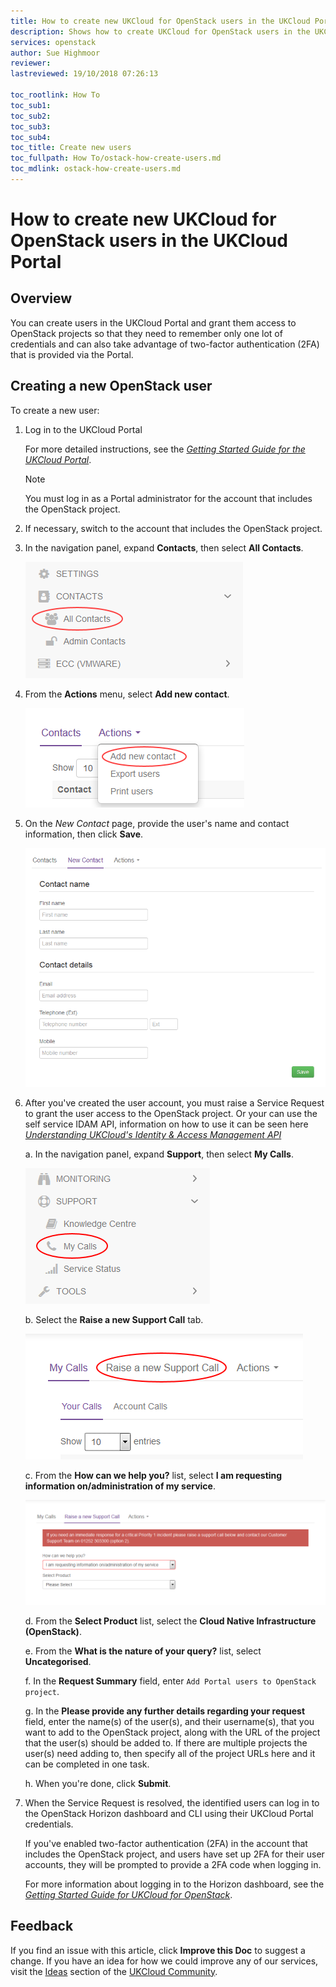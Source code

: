 ```yaml
---
title: How to create new UKCloud for OpenStack users in the UKCloud Portal | UKCloud Ltd
description: Shows how to create UKCloud for OpenStack users in the UKCloud Portal so that they can benefit from two-factor authentication (2FA)
services: openstack
author: Sue Highmoor
reviewer:
lastreviewed: 19/10/2018 07:26:13

toc_rootlink: How To
toc_sub1: 
toc_sub2:
toc_sub3:
toc_sub4:
toc_title: Create new users
toc_fullpath: How To/ostack-how-create-users.md
toc_mdlink: ostack-how-create-users.md
---
```


# How to create new UKCloud for OpenStack users in the UKCloud Portal

## Overview

You can create users in the UKCloud Portal and grant them access to OpenStack projects so that they need to remember only one lot of credentials and can also take advantage of two-factor authentication (2FA) that is provided via the Portal.

## Creating a new OpenStack user

To create a new user:

1. Log in to the UKCloud Portal

    For more detailed instructions, see the [*Getting Started Guide for the UKCloud Portal*](../portal/ptl-gs.md).

    > [!NOTE]
    > You must log in as a Portal administrator for the account that includes the OpenStack project.

2. If necessary, switch to the account that includes the OpenStack project.

3. In the navigation panel, expand **Contacts**, then select **All Contacts**.

    ![All contacts menu option in the UKCloud Portal](images/ptl-menu-all-contacts.png)

4. From the **Actions** menu, select **Add new contact**.

    ![Add new contact menu option](images/ptl-mnu-add-new-contact.png)

5. On the *New Contact* page, provide the user's name and contact information, then click **Save**.

    ![New Contact page](images/ptl-new-contact.png)

6. After you've created the user account, you must raise a Service Request to grant the user access to the OpenStack project. Or your can use the self service IDAM API, information on how to use it can be seen here  [*Understanding UKCloud's Identity & Access Management API*](../other/other-ref-idam.md)

    a. In the navigation panel, expand **Support**, then select **My Calls**.

    ![My Calls menu option in the UKCloud Portal](images/ptl_mnu-my-calls.png)

    b. Select the **Raise a new Support Call** tab.

    ![Raise a new Support Call tab](images/ptl-tab-new-ticket.png)

    c. From the **How can we help you?** list, select **I am requesting information on/administration of my service**.

    ![Raise a Service Request](images/ptl-my-calls-request.png)

    d. From the **Select Product** list, select the **Cloud Native Infrastructure (OpenStack)**.

    e. From the **What is the nature of your query?** list, select **Uncategorised**.

    f. In the **Request Summary** field, enter `Add Portal users to OpenStack project`.

    g. In the **Please provide any further details regarding your request** field, enter the name(s) of the user(s), and their username(s), that you want to add to the OpenStack project, along with the URL of the project that the user(s) should be added to. If there are multiple projects the user(s) need adding to, then specify all of the project URLs here and it can be completed in one task.

    h. When you're done, click **Submit**.

7. When the Service Request is resolved, the identified users can log in to the OpenStack Horizon dashboard and CLI using their UKCloud Portal credentials.

    If you've enabled two-factor authentication (2FA) in the account that includes the OpenStack project, and users have set up 2FA for their user accounts, they will be prompted to provide a 2FA code when logging in.

    For more information about logging in to the Horizon dashboard, see the [*Getting Started Guide for UKCloud for OpenStack*](ostack-gs.md).

## Feedback

If you find an issue with this article, click **Improve this Doc** to suggest a change. If you have an idea for how we could improve any of our services, visit the [Ideas](https://community.ukcloud.com/ideas) section of the [UKCloud Community](https://community.ukcloud.com).
